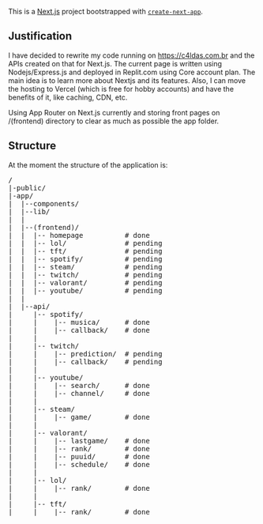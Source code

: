 This is a [Next.js](https://nextjs.org/) project bootstrapped with [`create-next-app`](https://github.com/vercel/next.js/tree/canary/packages/create-next-app).

<h2> Justification</h2>

I have decided to rewrite my code running on https://c4ldas.com.br and the APIs created on that for Next.js. The current page is written using Nodejs/Express.js and deployed in Replit.com using Core account plan.
The main idea is to learn more about Nextjs and its features. Also, I can move the hosting to Vercel (which is free for hobby accounts) and have the benefits of it, like caching, CDN, etc.

Using App Router on Next.js currently and storing front pages on /(frontend) directory to clear as much as possible the app folder.

<h2> Structure </h2>

At the moment the structure of the application is:

<pre>
/
|-public/
|-app/
|  |--components/  
|  |--lib/   
|  |
|  |--(frontend)/    
|  |  |-- homepage          # done
|  |  |-- lol/              # pending
|  |  |-- tft/              # pending
|  |  |-- spotify/          # pending
|  |  |-- steam/            # pending
|  |  |-- twitch/           # pending
|  |  |-- valorant/         # pending
|  |  |-- youtube/          # pending
|  |  
|  |--api/
|     |-- spotify/       
|     |    |-- musica/      # done
|     |    |-- callback/    # done
|     |    
|     |-- twitch/        
|     |    |-- prediction/  # pending
|     |    |-- callback/    # pending
|     |
|     |-- youtube/       
|     |    |-- search/      # done
|     |    |-- channel/     # done
|     |         
|     |-- steam/             
|     |    |-- game/        # done
|     |         
|     |-- valorant/          
|     |    |-- lastgame/    # done
|     |    |-- rank/        # done
|     |    |-- puuid/       # done
|     |    |-- schedule/    # done
|     |         
|     |-- lol/    
|     |    |-- rank/        # done
|     |         
|     |-- tft/    
|     |    |-- rank/        # done
</pre>
